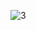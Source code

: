 
![3](https://user-images.githubusercontent.com/65927735/198908661-0af2d286-3b83-4699-b20c-55d6394844f7.png)
